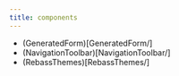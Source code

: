 ```yaml
---
title: components
---
```


* (GeneratedForm)[GeneratedForm/]
* (NavigationToolbar)[NavigationToolbar/]
* (RebassThemes)[RebassThemes/]
